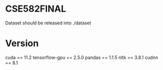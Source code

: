 # CSE582FINAL
Dataset should be released into ./dataset

# Version
cuda == 11.2
tensorflow-gpu == 2.5.0
pandas == 1.1.5
nltk == 3.8.1
cudnn == 8.1
